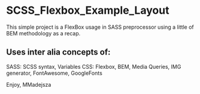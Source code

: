 # SCSS_Flexbox_Example_Layout

This simple project is a FlexBox usage in SASS preprocessor using a little of BEM methodology as a recap.

## Uses inter alia concepts of:

SASS: SCSS syntax, Variables 
CSS: Flexbox, BEM, Media Queries, IMG generator, FontAwesome, GoogleFonts

Enjoy, MMadejsza
